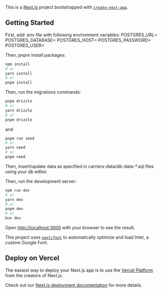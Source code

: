 This is a [Next.js](https://nextjs.org/) project bootstrapped with [`create-next-app`](https://github.com/vercel/next.js/tree/canary/packages/create-next-app).

## Getting Started


First, add .env file with following environment variables:
POSTGRES_URL=
POSTGRES_DATABASE=
POSTGRES_HOST=
POSTGRES_PASSWORD=
POSTGRES_USER=

Then, pnpm install packages:

```bash
npm install
# or
yarn install
# or
pnpm install
```

Then, run the migrations commands:

```bash
pnpm drizzle
# or
yarn drizzle
# or
pnpm drizzle
```

and

```bash
pnpm run seed
# or
yarn seed
# or
pnpm seed
```

Then, insert/update data as specified in carriers-data/db-data-*.sql files using your db editor.

Then, run the development server:

```bash
npm run dev
# or
yarn dev
# or
pnpm dev
# or
bun dev
```

Open [http://localhost:3000](http://localhost:3000) with your browser to see the result.

This project uses [`next/font`](https://nextjs.org/docs/basic-features/font-optimization) to automatically optimize and load Inter, a custom Google Font.

## Deploy on Vercel

The easiest way to deploy your Next.js app is to use the [Vercel Platform](https://vercel.com/new?utm_medium=default-template&filter=next.js&utm_source=create-next-app&utm_campaign=create-next-app-readme) from the creators of Next.js.

Check out our [Next.js deployment documentation](https://nextjs.org/docs/deployment) for more details.
